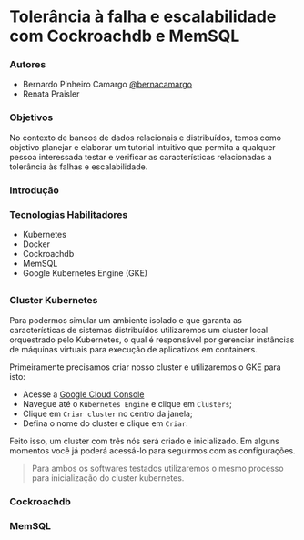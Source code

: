 # Tolerância à falha e escalabilidade com Cockroachdb e MemSQL

### Autores
- Bernardo Pinheiro Camargo [@bernacamargo](https://github.com/bernacamargo)
- Renata Praisler

### Objetivos
No contexto de bancos de dados relacionais e distribuídos, temos como objetivo planejar e elaborar um tutorial intuitivo que permita a qualquer pessoa interessada testar e verificar as características relacionadas a tolerância às falhas e escalabilidade.

### Introdução

### Tecnologias Habilitadores

- Kubernetes
- Docker
- Cockroachdb
- MemSQL
- Google Kubernetes Engine (GKE)

## 

### Cluster Kubernetes

Para podermos simular um ambiente isolado e que garanta as características de sistemas distribuídos utilizaremos um cluster local orquestrado pelo Kubernetes, o qual é responsável por gerenciar instâncias de máquinas virtuais para execução de aplicativos em containers. 

Primeiramente precisamos criar nosso cluster e utilizaremos o GKE para isto:

- Acesse a [Google Cloud Console](https://console.cloud.google.com)
- Navegue até o `Kubernetes Engine` e clique em `Clusters`;
- Clique em `Criar cluster` no centro da janela;
- Defina o nome do cluster e clique em `Criar`.

Feito isso, um cluster com três nós será criado e inicializado. Em alguns momentos você já poderá acessá-lo para seguirmos com as configurações.

> Para ambos os softwares testados utilizaremos o mesmo processo para inicialização do cluster kubernetes.

### Cockroachdb



### MemSQL